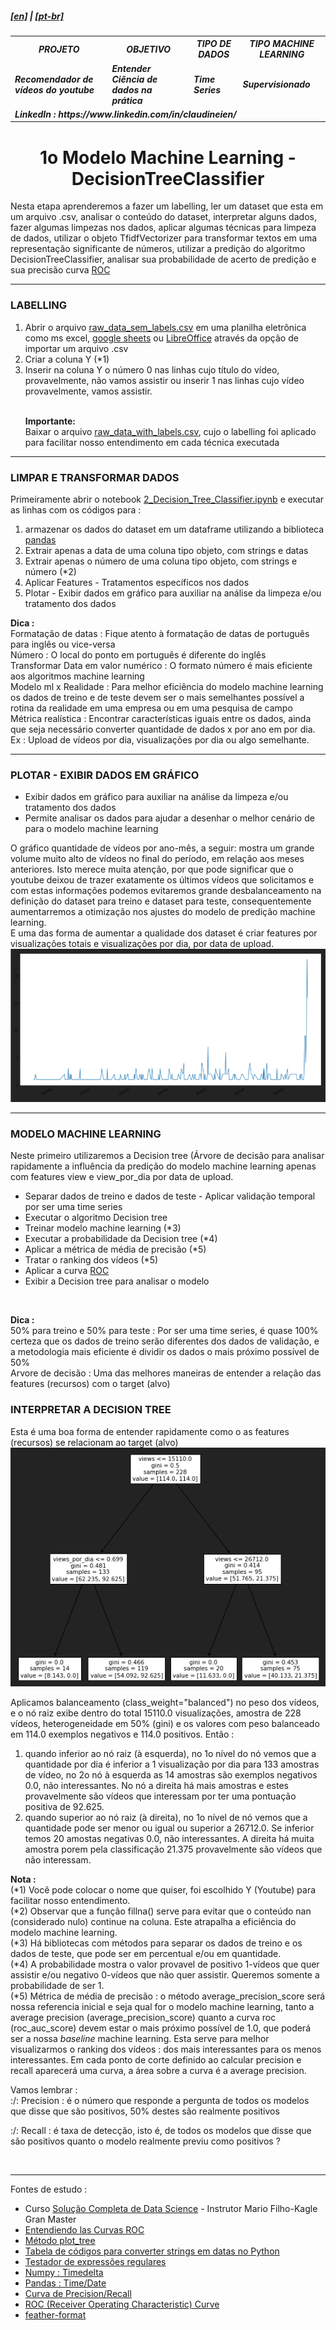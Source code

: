 <h5><a href="blank_">[en]</a> | <a href="blank_">[pt-br]</a>
</h5>
<h5>
<div>
  <table>
    <tr>
      <th>PROJETO</th>
      <th>OBJETIVO</th>
      <th>TIPO DE DADOS</th>
      <th>TIPO MACHINE LEARNING</th>
    </tr>
    <tr>
      <td>Recomendador de vídeos do youtube</td>
      <td>Entender Ciência de dados na prática</td>
      <td>Time Series</td>
      <td>Supervisionado</td>
    </tr>
    <tr>
        <td colspan="4">LinkedIn : https://www.linkedin.com/in/claudineien/</td>
    </tr>
  </table>
</div>
</h5>

<h1 align='center'>1o Modelo Machine Learning - DecisionTreeClassifier</h1>
<p>Nesta etapa aprenderemos a fazer um labelling, ler um dataset que esta em um arquivo .csv, analisar o conteúdo do dataset, interpretar alguns dados, fazer algumas limpezas nos dados, aplicar algumas técnicas para limpeza de dados, utilizar o objeto TfidfVectorizer para transformar textos em uma representação significante de números, utilizar a predição do algoritmo DecisionTreeClassifier, analisar sua probabilidade de acerto de predição e sua precisão curva <a href="blank_">ROC</a>
</p>

<hr>
<h3>LABELLING</h3>
<p>
<ol>
    <li>Abrir o arquivo <a href="/2-dataset">raw_data_sem_labels.csv</a> em uma planilha eletrônica como ms excel, <a href="https://gsuite.google.com/intl/pt-BR/products/sheets/">google sheets</a> ou <a href="https://pt-br.libreoffice.org/descubra/calc/"> LibreOffice</a> através da opção de importar um arquivo .csv</li>
    <li>Criar a coluna Y (*1)</li>
    <li>Inserir na coluna Y o número 0 nas linhas cujo título do vídeo, provavelmente, não vamos assistir ou inserir 1 nas linhas cujo vídeo provavelmente, vamos assistir.</li><br>
    <p><strong>Importante:</strong><br>
    Baixar o arquivo <a href="/2-dataset">raw_data_with_labels.csv</a>, cujo o labelling foi aplicado para facilitar nosso entendimento em cada técnica executada</p>
</ol>
</p>

<hr>
<h3>LIMPAR E TRANSFORMAR DADOS</h3>
<p>Primeiramente abrir o notebook <a href="/file-ipynb/2_Decision_Tree_Classifier.ipynb">2_Decision_Tree_Classifier.ipynb</a> e executar as linhas com os códigos para :
    <ol>
        <li>armazenar os dados do dataset em um dataframe utilizando a biblioteca <a href="https://pandas.pydata.org/pandas-docs/stable/getting_started/install.html">pandas</a></li>
        <li>Extrair apenas a data de uma coluna tipo objeto, com strings e datas</li>
		<li>Extrair apenas o número de uma coluna tipo objeto, com strings e número (*2)</li>
        <li>Aplicar Features - Tratamentos específicos nos dados</li>
        <li>Plotar - Exibir dados em gráfico para auxiliar na análise da limpeza e/ou tratamento dos dados</li>
    </ol>
</p>

<p><strong>Dica :</strong><br>
Formatação de datas : Fique atento à formatação de datas de português para inglês ou vice-versa<br>
Número : O local do ponto em português é diferente do inglês<br>
Transformar Data em valor numérico : O formato número é mais eficiente aos algoritmos machine learning<br>
Modelo ml x Realidade : Para melhor eficiência do modelo machine learning os dados de treino e de teste devem ser o mais semelhantes possível a rotina da realidade em uma empresa ou em uma pesquisa de campo<br>
Métrica realística : Encontrar características iguais entre os dados, ainda que seja necessário converter quantidade de dados x por ano em por dia. Ex : Upload de vídeos por dia, visualizações por dia ou algo semelhante.
</p>

<hr>
<h3>PLOTAR - EXIBIR DADOS EM GRÁFICO</h3>
    <ul>
        <li>Exibir dados em gráfico para auxiliar na análise da limpeza e/ou tratamento dos dados</li>
        <li>Permite analisar os dados para ajudar a desenhar o melhor cenário de para o modelo machine learning</li>
    </ul>

<p>O gráfico quantidade de vídeos por ano-mês, a seguir: mostra um grande volume muito alto de vídeos no final do período, em relação aos meses anteriores. Isto merece muita atenção, por que pode significar que o youtube deixou de trazer exatamente os últimos vídeos que solicitamos e com estas informações podemos evitaremos grande desbalanceamento na definição do dataset para treino e dataset para teste, consequentemente aumentarremos a otimização nos ajustes do modelo de predição machine learning.<br>
E uma das forma de aumentar a qualidade dos dataset é criar features por visualizações totais e visualizações por dia, por data de upload.<br>
<img src="/3-images/grafico_video_ano_mes.png">
</p>

<hr>
<h3>MODELO MACHINE LEARNING</h3>
Neste primeiro utilizaremos a Decision tree (Árvore de decisão para analisar rapidamente a influência da predição do modelo machine learning apenas com features view e view_por_dia por data de upload.
    <ul>
        <li>Separar dados de treino e dados de teste - Aplicar validação temporal por ser uma time series</li>
        <li>Executar o algoritmo Decision tree</li>
        <li>Treinar modelo machine learning (*3)</li>
        <li>Executar a probabilidade da Decision tree (*4)</li>
        <li>Aplicar a métrica de média de precisão (*5)</li>
        <li>Tratar o ranking dos vídeos (*5)</li>
        <li>Aplicar a curva <a href="blank_">ROC</a></li>
        <li>Exibir a Decision tree para analisar o modelo</a></li>
    </ul>

<br>
<p><strong>Dica :</strong><br>
50% para treino e 50% para teste : Por ser uma time series, é quase 100% certeza que os dados de treino serão diferentes dos dados de validação, e a metodologia mais eficiente é dividir os dados o mais próximo possível de 50%<br>
Arvore de decisão : Uma das melhores maneiras de entender a relação das features (recursos) com o target (alvo)<br>
</p>

<h3>INTERPRETAR A DECISION TREE</h3>
<p>Esta é uma boa forma de entender rapidamente como o as features (recursos) se relacionam ao target (alvo)
<img src="/3-images/decisiontree.png">
</p>

<p>
Aplicamos balanceamento (class_weight="balanced") no peso dos vídeos, e o nó raiz exibe dentro do total 15110.0 visualizações, amostra de 228 vídeos, heterogeneidade em 50% (gini) e os valores com peso balanceado em 114.0 exemplos negativos e 114.0 positivos. Então :<br>
<ol>
    <li>quando inferior ao nó raiz (à esquerda), no 1o nível do nó vemos que a quantidade por dia é inferior a 1 visualização por dia para 133 amostras de vídeo, no 2o nó à esquerda as 14 amostras são exemplos negativos 0.0, não interessantes. No nó a direita há mais amostras e estes provavelmente são vídeos que interessam por ter uma pontuação positiva de 92.625.
    </li>
    <li>quando superior ao nó raiz (à direita), no 1o nível de nó vemos que a quantidade pode ser menor ou igual ou superior a 26712.0. Se inferior temos 20 amostas negativas 0.0, não interessantes. A direita há muita amostra porem pela classificação 21.375 provavelmente são vídeos que não interessam.</li>
</ol>
</p>

<p><strong>Nota :</strong><br>
(*1) Você pode colocar o nome que quiser, foi escolhido Y (Youtube) para facilitar nosso entendimento.<br>
(*2) Observar que a função fillna() serve para evitar que o conteúdo nan (considerado nulo) continue na coluna. Este atrapalha a eficiência do modelo machine learning.<br>
(*3) Há bibliotecas com métodos para separar os dados de treino e os dados de teste, que pode ser em percentual e/ou em quantidade.<br>
(*4) A probabilidade mostra o valor provavel de positivo 1-vídeos que quer assistir e/ou negativo 0-vídeos que não quer assistir. Queremos somente a probabilidade de ser 1.<br>
(*5) Métrica de média de precisão : o método average_precision_score será nossa referencia inicial e seja qual for o modelo machine learning, tanto a average precision (average_precision_score) quanto a curva roc (roc_auc_score) devem estar o mais próximo possível de 1.0, que poderá ser a nossa <em>baseline</em> machine learning. Esta serve para melhor visualizarmos o ranking dos vídeos : dos mais interessantes para os menos interessantes. Em cada ponto de corte definido ao calcular precision e recall aparecerá uma curva, a área sobre a curva é a average precision.<br>

Vamos lembrar :<br>
:/: Precision : é o número que responde a pergunta de todos os modelos que disse que são positivos, 50% destes são realmente positivos<br>

:/: Recall : é taxa de detecção, isto é, de todos os modelos que disse que são positivos quanto o modelo realmente previu como positivos ?
</p>

<br>
<hr>
<p>Fontes de estudo :
    <ul>
        <li>Curso <a href="https://curso.mariofilho.com/">   
        Solução Completa de Data Science</a> - Instrutor Mario Filho-Kagle Gran Master</li>
        <li><a href="https://www.youtube.com/watch?v=Y1XAP6omGzo">Entendiendo las Curvas ROC</a></li>
        <li><a href="https://scikit-learn.org/stable/modules/generated/sklearn.tree.plot_tree.html">Método plot_tree</a></li>
        <li><a href="https://strftime.org/">Tabela de códigos para converter strings em datas no Python</a></li>
        <li><a href="http://gskinner.com/RegExr/">Testador de expressões regulares</a></li>
        <li><a href="https://numpy.org/doc/stable/reference/arrays.datetime.html">Numpy : Timedelta</a></li>
        <li><a href="https://pandas.pydata.org/pandas-docs/stable/user_guide/timeseries.html">Pandas : Time/Date</a></li>
        <li><a href="https://scikit-learn.org/stable/auto_examples/model_selection/plot_precision_recall.html#sphx-glr-auto-examples-model-selection-plot-precision-recall-py">Curva de Precision/Recall</a></li>
        <li><a href="https://scikit-learn.org/stable/modules/model_evaluation.html#roc-metrics">ROC (Receiver Operating Characteristic) Curve</a></li>
        <li><a href="https://pypi.org/project/feather-format/">feather-format</a></li>
    </ul>
</p>
